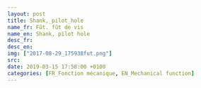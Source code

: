 ```yaml
---
layout: post
title: Shank,_pilot_hole
name_fr: Fût. fût de vis
name_en: Shank, pilot hole
desc_fr: 
desc_en: 
img: ["2017-08-29_175938fut.png"]
src: 
date: 2019-03-15 17:58:00 +0100
categories: [FR_Fonction mécanique, EN_Mechanical function]
---
```

